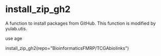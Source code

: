 # install_zip_gh2
A function to install packages from GitHub.
This function is modified by yulab.utis.


use age

install_zip_gh2(repo="BioinformaticsFMRP/TCGAbiolinks")
                

